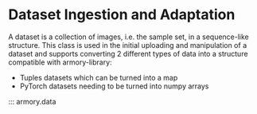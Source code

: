 # Dataset Ingestion and Adaptation
A dataset is a collection of images, i.e. the sample set, in a sequence-like structure. This class is used in the initial uploading and manipulation of a dataset and supports converting 2 different types of data into a structure compatible with armory-library:

- Tuples datasets which can be turned into a map
- PyTorch datasets needing to be turned into numpy arrays

::: armory.data
